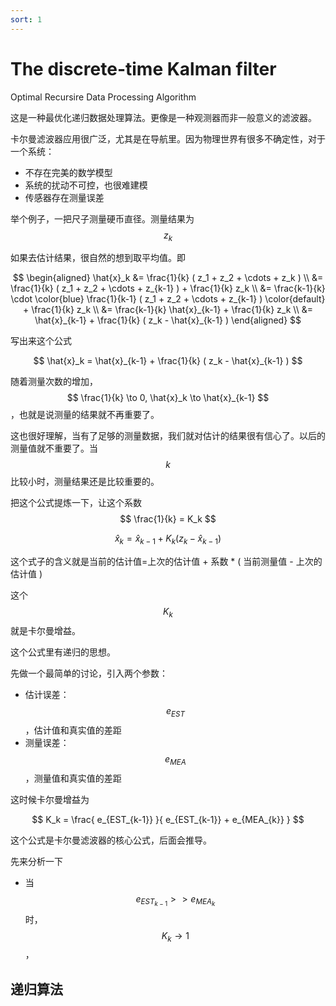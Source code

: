 ```yaml
---
sort: 1
---
```

# The discrete-time Kalman filter

Optimal Recursire Data Processing Algorithm

这是一种最优化递归数据处理算法。更像是一种观测器而非一般意义的滤波器。

卡尔曼滤波器应用很广泛，尤其是在导航里。因为物理世界有很多不确定性，对于一个系统：
- 不存在完美的数学模型
- 系统的扰动不可控，也很难建模
- 传感器存在测量误差

举个例子，一把尺子测量硬币直径。测量结果为 $$ z_k $$

如果去估计结果，很自然的想到取平均值。即 

$$ 
\begin{aligned}
   \hat{x}_k &= \frac{1}{k} ( z_1 + z_2 + \cdots + z_k ) \\
             &= \frac{1}{k} ( z_1 + z_2 + \cdots + z_{k-1} ) + \frac{1}{k} z_k \\
             &= \frac{k-1}{k} \cdot \color{blue} \frac{1}{k-1} ( z_1 + z_2 + \cdots + z_{k-1} ) \color{default} + \frac{1}{k} z_k \\
             &= \frac{k-1}{k} \hat{x}_{k-1} + \frac{1}{k} z_k \\
             &= \hat{x}_{k-1} + \frac{1}{k} ( z_k - \hat{x}_{k-1} )
\end{aligned}
$$

写出来这个公式

$$
\hat{x}_k = \hat{x}_{k-1} + \frac{1}{k} ( z_k - \hat{x}_{k-1} )
$$

随着测量次数的增加，$$ \frac{1}{k} \to 0, \hat{x}_k \to \hat{x}_{k-1} $$，也就是说测量的结果就不再重要了。

这也很好理解，当有了足够的测量数据，我们就对估计的结果很有信心了。以后的测量值就不重要了。当 $$ k $$ 比较小时，测量结果还是比较重要的。

把这个公式提炼一下，让这个系数 $$ \frac{1}{k} = K_k $$

$$
\hat{x}_k = \hat{x}_{k-1} + K_k ( z_k - \hat{x}_{k-1} )
$$

这个式子的含义就是当前的估计值=上次的估计值 + 系数 * ( 当前测量值 - 上次的估计值 )

这个 $$ K_k $$ 就是卡尔曼增益。

这个公式里有递归的思想。

先做一个最简单的讨论，引入两个参数：
- 估计误差：$$ e_{EST} $$ ，估计值和真实值的差距
- 测量误差：$$ e_{MEA} $$ ，测量值和真实值的差距

这时候卡尔曼增益为

$$
K_k = \frac{ e_{EST_{k-1}} }{ e_{EST_{k-1}} + e_{MEA_{k}} }
$$

这个公式是卡尔曼滤波器的核心公式，后面会推导。

先来分析一下

- 当 $$ e_{EST_{k-1}} >> e_{MEA_{k}} $$ 时，$$ K_k \to 1 $$，
## 递归算法




